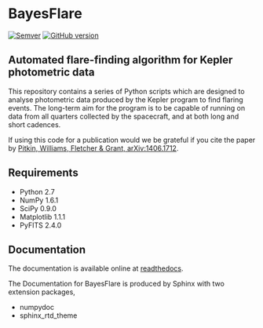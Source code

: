 # BayesFlare

[![Semver](http://img.shields.io/SemVer/2.0.0.png)](http://semver.org/spec/v2.0.0.html)
[![GitHub version](https://badge.fury.io/gh/BayesFlare%2Fbayesflare.svg)](http://badge.fury.io/gh/BayesFlare%2Fbayesflare)

## Automated flare-finding algorithm for Kepler photometric data


This repository contains a series of Python scripts which are designed
to analyse photometric data produced by the Kepler program to find 
flaring events. The long-term aim for the program is to be capable of
running on data from all quarters collected by the spacecraft, and at
both long and short cadences.

If using this code for a publication would we be grateful if you cite
the paper by [Pitkin, Williams, Fletcher & Grant, arXiv:1406.1712](http://arxiv.org/abs/1406.1712).

## Requirements


* Python 2.7
* NumPy 1.6.1
* SciPy 0.9.0
* Matplotlib 1.1.1
* PyFITS 2.4.0


## Documentation

The documentation is available online at [readthedocs](http://bayesflare.readthedocs.org).

The Documentation for BayesFlare is produced by Sphinx with two extension packages,
* numpydoc
* sphinx_rtd_theme
